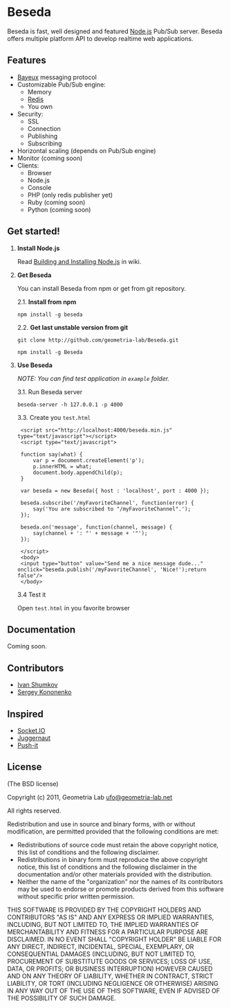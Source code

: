 Beseda
============

Beseda is fast, well designed and featured [Node.js](http://nodejs.org) Pub/Sub server.
Beseda offers multiple platform API to develop realtime web applications.

Features
---

* [Bayeux](http://svn.cometd.com/trunk/bayeux/bayeux.html) messaging protocol
* Customizable Pub/Sub engine:
    * Memory
    * [Redis](http://redis.io)
    * You own
* Security:
    * SSL
    * Connection
    * Publishing
    * Subscribing
* Horizontal scaling (depends on Pub/Sub engine)
* Monitor (coming soon)
* Clients:
    * Browser
    * Node.js
    * Console
    * PHP (only redis publisher yet)
    * Ruby (coming soon)
    * Python (coming soon)

Get started!
---

1. **Install Node.js**

    Read [Building and Installing Node.js](https://github.com/joyent/node/wiki/Installation) in wiki.

2. **Get Beseda**

    You can install Beseda from npm or get from git repository.

    2.1. **Install from npm**

    `npm install -g beseda`

    2.2. **Get last unstable version from git**

    `git clone http://github.com/geometria-lab/Beseda.git`

    `npm install -g Beseda`

3. **Use Beseda**

    _NOTE: You can find test application in `example` folder._

    3.1. Run Beseda server

    `beseda-server -h 127.0.0.1 -p 4000`

    3.3. Create you `test.html`

        <script src="http://localhost:4000/beseda.min.js" type="text/javascript"></script>
        <script type="text/javascript">

        function say(what) {
            var p = document.createElement('p');
            p.innerHTML = what;
            document.body.appendChild(p);
        }

        var beseda = new Beseda({ host : 'localhost', port : 4000 });

        beseda.subscribe('/myFavoriteChannel', function(error) {
            say('You are subscribed to "/myFavoriteChannel".');
        });

        beseda.on('message', function(channel, message) {
            say(channel + ': "' + message + '"');
        });

        </script>
		<body>
        <input type="button" value="Send me a nice message dude..." onclick="beseda.publish('/myFavoriteChannel', 'Nice!');return false"/>
		</body>

    3.4 Test it

    Open `test.html` in you favorite browser

Documentation
---

Coming soon.

Contributors
---

* [Ivan Shumkov](mailto:ivan@shumkov.ru)
* [Sergey Kononenko](mailto:kononencheg@gmail.com)

Inspired
---
* [Socket.IO](http://socket.io)
* [Juggernaut](http://github.com/maccman/juggernaut)
* [Push-it](http://github.com/aaronblohowiak/Push-It)

License
---

(The BSD license)

Copyright (c) 2011, Geometria Lab <ufo@geometria-lab.net>

All rights reserved.

Redistribution and use in source and binary forms, with or without
modification, are permitted provided that the following conditions are met:

* Redistributions of source code must retain the above copyright
  notice, this list of conditions and the following disclaimer.
* Redistributions in binary form must reproduce the above copyright
  notice, this list of conditions and the following disclaimer in the
  documentation and/or other materials provided with the distribution.
* Neither the name of the "organization" nor the
  names of its contributors may be used to endorse or promote products
  derived from this software without specific prior written permission.

THIS SOFTWARE IS PROVIDED BY THE COPYRIGHT HOLDERS AND CONTRIBUTORS "AS IS" AND
ANY EXPRESS OR IMPLIED WARRANTIES, INCLUDING, BUT NOT LIMITED TO, THE IMPLIED
WARRANTIES OF MERCHANTABILITY AND FITNESS FOR A PARTICULAR PURPOSE ARE
DISCLAIMED. IN NO EVENT SHALL "COPYRIGHT HOLDER" BE LIABLE FOR ANY
DIRECT, INDIRECT, INCIDENTAL, SPECIAL, EXEMPLARY, OR CONSEQUENTIAL DAMAGES
(INCLUDING, BUT NOT LIMITED TO, PROCUREMENT OF SUBSTITUTE GOODS OR SERVICES;
LOSS OF USE, DATA, OR PROFITS; OR BUSINESS INTERRUPTION) HOWEVER CAUSED AND
ON ANY THEORY OF LIABILITY, WHETHER IN CONTRACT, STRICT LIABILITY, OR TORT
(INCLUDING NEGLIGENCE OR OTHERWISE) ARISING IN ANY WAY OUT OF THE USE OF THIS
SOFTWARE, EVEN IF ADVISED OF THE POSSIBILITY OF SUCH DAMAGE.
